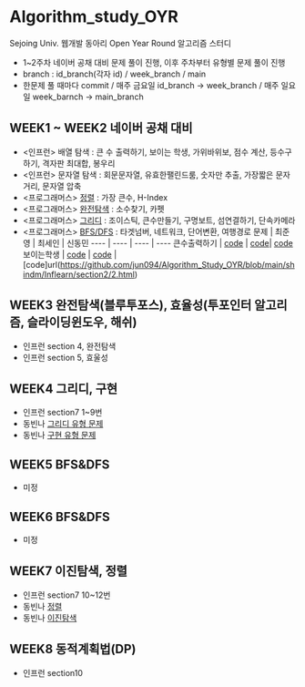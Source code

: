 # Algorithm_study_OYR

Sejoing Univ. 웹개발 동아리 Open Year Round 알고리즘 스터디

-   1~2주차 네이버 공채 대비 문제 풀이 진행, 이후 주차부터 유형별 문제 풀이 진행
-   branch : id_branch(각자 id) / week_branch / main
-   한문제 풀 때마다 commit / 매주 금요일 id_branch -> week_branch / 매주 일요일 week_barnch -> main_branch

## WEEK1 ~ WEEK2 네이버 공채 대비

-   <인프런> 배열 탐색 : 큰 수 출력하기, 보이는 학생, 가위바위보, 점수 계산, 등수구하기, 격자판 최대합, 봉우리
-   <인프런> 문자열 탐색 : 회문문자열, 유효한팰린드룸, 숫자만 추출, 가장짧은 문자거리, 문자열 압축
-   <프로그래머스> [정렬](https://programmers.co.kr/learn/courses/30/parts/12198) : 가장 큰수, H-Index
-   <프로그래머스> [완전탐색](https://programmers.co.kr/learn/courses/30/parts/12230) : 소수찾기, 카펫
-   <프로그래머스> [그리디](https://programmers.co.kr/learn/courses/30/parts/12244) : 조이스틱, 큰수만들기, 구명보트, 섬연결하기, 단속카메라
-   <프로그래머스> [BFS/DFS](https://programmers.co.kr/learn/courses/30/parts/12421) : 타겟넘버, 네트워크, 단어변환, 여행경로
    문제 | 최준영 | 최세인 | 신동민
    ---- | ---- | ---- | ----
    큰수출력하기 | [code](https://github.com/jun094/Algorithm_Study_OYR/blob/main/jun094/Inflearn/1-%EB%B0%B0%EC%97%B4%ED%83%90%EC%83%89/1%ED%81%B0%EC%88%98%EC%B6%9C%EB%A0%A5%ED%95%98%EA%B8%B0.js) | [code](https://github.com/jun094/Algorithm_Study_OYR/blob/main/sain/Inflearn/2-1/main.js)| [code](https://github.com/jun094/Algorithm_Study_OYR/blob/main/shindm/Inflearn/section2/1.html)
    보이는학생 | [code](https://github.com/jun094/Algorithm_Study_OYR/blob/main/jun094/Inflearn/1-%EB%B0%B0%EC%97%B4%ED%83%90%EC%83%89/2%EB%B3%B4%EC%9D%B4%EB%8A%94%ED%95%99%EC%83%9D.js) | [code](https://github.com/jun094/Algorithm_Study_OYR/blob/main/sain/Inflearn/2-2/main.js) | [code]url(https://github.com/jun094/Algorithm_Study_OYR/blob/main/shindm/Inflearn/section2/2.html)

## WEEK3 완전탐색(블루투포스), 효율성(투포인터 알고리즘, 슬라이딩윈도우, 해쉬)

-   인프런 section 4, 완전탐색
-   인프런 section 5, 효울성

## WEEK4 그리디, 구현

-   인프런 section7 1~9번
-   동빈나 [그리디 유형 문제](https://github.com/ndb796/python-for-coding-test#11%EC%9E%A5-%EA%B7%B8%EB%A6%AC%EB%94%94)
-   동빈나 [구현 유형 문제](https://github.com/ndb796/python-for-coding-test#12%EC%9E%A5-%EA%B5%AC%ED%98%84)

## WEEK5 BFS&DFS

-   미정

## WEEK6 BFS&DFS

-   미정

## WEEK7 이진탐색, 정렬

-   인프런 section7 10~12번
-   동빈나 [정렬](https://github.com/ndb796/python-for-coding-test#14%EC%9E%A5-%EC%A0%95%EB%A0%AC)
-   동빈나 [이진탐색](https://github.com/ndb796/python-for-coding-test#15%EC%9E%A5-%EC%9D%B4%EC%A7%84-%ED%83%90%EC%83%89)

## WEEK8 동적계획법(DP)

-   인프런 section10

